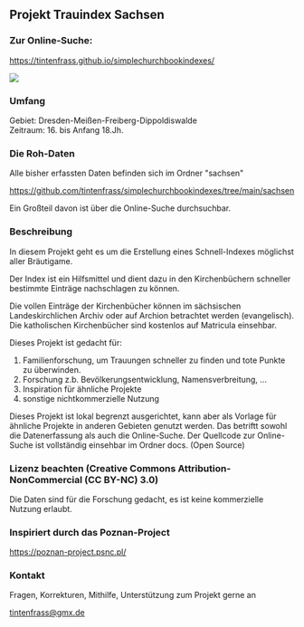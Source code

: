 ## Projekt Trauindex Sachsen
### Zur Online-Suche:
https://tintenfrass.github.io/simplechurchbookindexes/

[<img src="book2.jpg">](https://tintenfrass.github.io/simplechurchbookindexes/)

### Umfang
Gebiet: Dresden-Meißen-Freiberg-Dippoldiswalde<br>
Zeitraum: 16. bis Anfang 18.Jh.

### Die Roh-Daten
Alle bisher erfassten Daten befinden sich im Ordner "sachsen"

https://github.com/tintenfrass/simplechurchbookindexes/tree/main/sachsen

Ein Großteil davon ist über die Online-Suche durchsuchbar.

### Beschreibung

In diesem Projekt geht es um die Erstellung eines Schnell-Indexes möglichst aller Bräutigame.

Der Index ist ein Hilfsmittel und dient dazu in den Kirchenbüchern schneller bestimmte Einträge nachschlagen zu können.

Die vollen Einträge der Kirchenbücher können im sächsischen Landeskirchlichen Archiv oder auf Archion betrachtet werden (evangelisch).
Die katholischen Kirchenbücher sind kostenlos auf Matricula einsehbar.

Dieses Projekt ist gedacht für:
1. Familienforschung, um Trauungen schneller zu finden und tote Punkte zu überwinden.
2. Forschung z.b. Bevölkerungsentwicklung, Namensverbreitung, ...
4. Inspiration für ähnliche Projekte
3. sonstige nichtkommerzielle Nutzung

Dieses Projekt ist lokal begrenzt ausgerichtet, kann aber als Vorlage für ähnliche Projekte in anderen Gebieten genutzt werden. Das betriftt sowohl die Datenerfassung als auch die Online-Suche.
Der Quellcode zur Online-Suche ist vollständig einsehbar im Ordner docs. (Open Source)


### Lizenz beachten (Creative Commons Attribution-NonCommercial (CC BY-NC) 3.0)
Die Daten sind für die Forschung gedacht, es ist keine kommerzielle Nutzung erlaubt.

### Inspiriert durch das Poznan-Project
https://poznan-project.psnc.pl/

### Kontakt
Fragen, Korrekturen, Mithilfe, Unterstützung zum Projekt gerne an

tintenfrass@gmx.de
